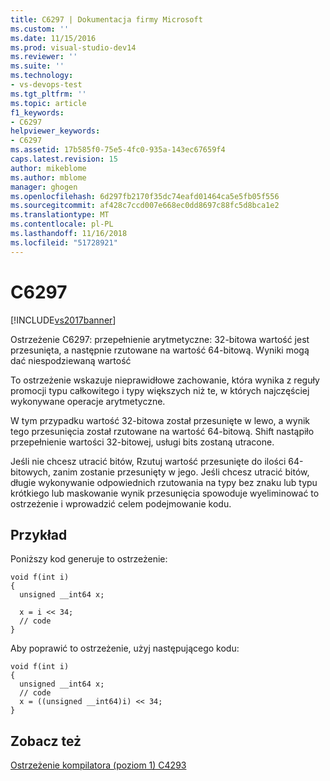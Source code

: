 ```yaml
---
title: C6297 | Dokumentacja firmy Microsoft
ms.custom: ''
ms.date: 11/15/2016
ms.prod: visual-studio-dev14
ms.reviewer: ''
ms.suite: ''
ms.technology:
- vs-devops-test
ms.tgt_pltfrm: ''
ms.topic: article
f1_keywords:
- C6297
helpviewer_keywords:
- C6297
ms.assetid: 17b585f0-75e5-4fc0-935a-143ec67659f4
caps.latest.revision: 15
author: mikeblome
ms.author: mblome
manager: ghogen
ms.openlocfilehash: 6d297fb2170f35dc74eafd01464ca5e5fb05f556
ms.sourcegitcommit: af428c7ccd007e668ec0dd8697c88fc5d8bca1e2
ms.translationtype: MT
ms.contentlocale: pl-PL
ms.lasthandoff: 11/16/2018
ms.locfileid: "51728921"
---
```

# <a name="c6297"></a>C6297
[!INCLUDE[vs2017banner](../includes/vs2017banner.md)]

Ostrzeżenie C6297: przepełnienie arytmetyczne: 32-bitowa wartość jest przesunięta, a następnie rzutowane na wartość 64-bitową. Wyniki mogą dać niespodziewaną wartość  
  
 To ostrzeżenie wskazuje nieprawidłowe zachowanie, która wynika z reguły promocji typu całkowitego i typy większych niż te, w których najczęściej wykonywane operacje arytmetyczne.  
  
 W tym przypadku wartość 32-bitowa został przesunięte w lewo, a wynik tego przesunięcia został rzutowane na wartość 64-bitową. Shift nastąpiło przepełnienie wartości 32-bitowej, usługi bits zostaną utracone.  
  
 Jeśli nie chcesz utracić bitów, Rzutuj wartość przesunięte do ilości 64-bitowych, zanim zostanie przesunięty w jego. Jeśli chcesz utracić bitów, długie wykonywanie odpowiednich rzutowania na typy bez znaku lub typu krótkiego lub maskowanie wynik przesunięcia spowoduje wyeliminować to ostrzeżenie i wprowadzić celem podejmowanie kodu.  
  
## <a name="example"></a>Przykład  
 Poniższy kod generuje to ostrzeżenie:  
  
```  
void f(int i)  
{  
  unsigned __int64 x;  
  
  x = i << 34;  
  // code   
}  
```  
  
 Aby poprawić to ostrzeżenie, użyj następującego kodu:  
  
```  
void f(int i)  
{  
  unsigned __int64 x;  
  // code  
  x = ((unsigned __int64)i) << 34;  
}  
```  
  
## <a name="see-also"></a>Zobacz też  
 [Ostrzeżenie kompilatora (poziom 1) C4293](http://msdn.microsoft.com/library/babecd96-eb51-41a5-9835-462c7a46dbad)



